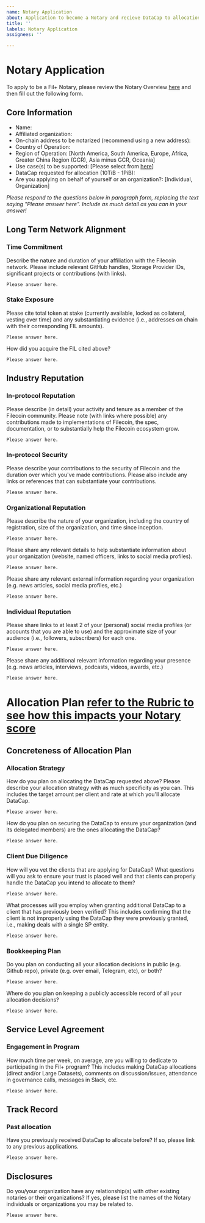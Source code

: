```yaml
---
name: Notary Application
about: Application to become a Notary and recieve DataCap to allocation (both new and existing notaries should fill this out)
title: ''
labels: Notary Application
assignees: ''

---
```

# Notary Application

To apply to be a Fil+ Notary, please review the Notary Overview [here](https://github.com/filecoin-project/notary-governance/tree/main/notaries#overview) and then fill out the following form. 

## Core Information
- Name:
- Affiliated organization: 
- On-chain address to be notarized (recommend using a new address):
- Country of Operation: 
- Region of Operation: [North America, South America, Europe, Africa, Greater China Region (GCR), Asia minus GCR, Oceania]
- Use case(s) to be supported: [Please select from [here](/notaries/templates/README.md#definitions)]
- DataCap requested for allocation (10TiB - 1PiB):
- Are you applying on behalf of yourself or an organization?: [Individual, Organization]

_Please respond to the questions below in paragraph form, replacing the text saying "Please answer here". Include as much detail as you can in your answer!_

## Long Term Network Alignment
### Time Commitment
Describe the nature and duration of your affiliation with the Filecoin network. Please include relevant GitHub handles, Storage Provider IDs, significant projects or contributions (with links).
```
Please answer here.
```

### Stake Exposure
Please cite total token at stake (currently available, locked as collateral, vesting over time) and any substantiating evidence (i.e., addresses on chain with their corresponding FIL amounts).
```
Please answer here.
```

How did you acquire the FIL cited above?
```
Please answer here.
```

## Industry Reputation
### In-protocol Reputation
Please describe (in detail) your activity and tenure as a member of the Filecoin community. Please note (with links where possible) any contributions made to implementations of Filecoin, the spec, documentation, or to substantially help the Filecoin ecosystem grow. 
```
Please answer here.
```

### In-protocol Security
Please describe your contributions to the security of Filecoin and the duration over which you've made contributions. Please also include any links or references that can substantiate your contributions. 
```
Please answer here. 
```

### Organizational Reputation
Please describe the nature of your organization, including the country of registration, size of the organization, and time since inception.
```
Please answer here.
```

Please share any relevant details to help substantiate information about your organization (website, named officers, links to social media profiles).
```
Please answer here.
```

Please share any relevant external information regarding your organization (e.g. news articles, social media profiles, etc.)
```
Please answer here.
```

### Individual Reputation
Please share links to at least 2 of your (personal) social media profiles (or accounts that you are able to use) and the approximate size of your audience (i.e., followers, subscribers) for each one.
```
Please answer here.
```

Please share any additional relevant information regarding your presence (e.g. news articles, interviews, podcasts, videos, awards, etc.)
```
Please answer here.
```

# Allocation Plan [refer to the Rubric to see how this impacts your Notary score](https://docs.google.com/spreadsheets/d/172-sbd5qzdbSofvL_C5FHRyXEsTUpMiKspItygAVJA4/edit?usp=sharings)
## Concreteness of Allocation Plan 
### Allocation Strategy
How do you plan on allocating the DataCap requested above? Please describe your allocation strategy with as much specificity as you can. This includes the target amount per client and rate at which you'll allocate DataCap.
```
Please answer here.
```

How do you plan on securing the DataCap to ensure your organization (and its delegated members) are the ones allocating the DataCap?
```
Please answer here.
```

### Client Due Diligence
How will you vet the clients that are applying for DataCap? What questions will you ask to ensure your trust is placed well and that clients can properly handle the DataCap you intend to allocate to them? 
```
Please answer here. 
```

What processes will you employ when granting additional DataCap to a client that has previously been verified? This includes confirming that the client is not improperly using the DataCap they were previously granted, i.e., making deals with a single SP entity.
```
Please answer here. 
```

### Bookkeeping Plan
Do you plan on conducting all your allocation decisions in public (e.g. Github repo), private (e.g. over email, Telegram, etc), or both? 
```
Please answer here. 
```

Where do you plan on keeping a publicly accessible record of all your allocation decisions?
```
Please answer here.
```

## Service Level Agreement
### Engagement in Program
How much time per week, on average, are you willing to dedicate to participating in the Fil+ program? This includes making DataCap allocations (direct and/or Large Datasets), comments on discussion/issues, attendance in governance calls, messages in Slack, etc.
```
Please answer here.
```


## Track Record
### Past allocation 
Have you previously received DataCap to allocate before? If so, please link to any previous applications.
```
Please answer here.
```

## Disclosures
Do you/your organization have any relationship(s) with other existing notaries or their organizations? If yes, please list the names of the Notary individuals or organizations you may be related to.
```
Please answer here.
```
